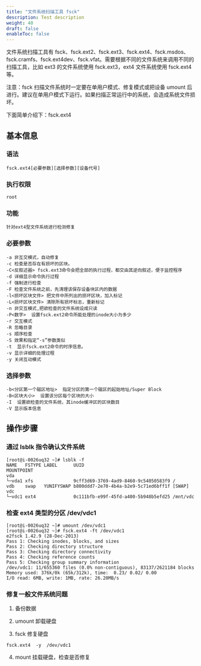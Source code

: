 ```yaml
---
title: "文件系统扫描工具 fsck"
description: Test description
weight: 40
draft: false
enableToc: false
---
```


文件系统扫描工具有 fsck、fsck.ext2、fsck.ext3、fsck.ext4、fsck.msdos、fsck.cramfs、fsck.ext4dev、fsck.vfat。需要根据不同的文件系统来调用不同的扫描工具，比如 ext3 的文件系统使用 fsck.ext3，ext4 文件系统使用 fsck.ext4 等。

注意：fsck 扫描文件系统时一定要在单用户模式、修复模式或把设备 umount 后进行。建议在单用户模式下运行。如果扫描正常运行中的系统，会造成系统文件损坏。

下面简单介绍下：fsck.ext4

## 基本信息

### 语法

```
fsck.ext4[必要参数][选择参数][设备代号]
```

### 执行权限

```
root
```

### 功能

```
针对ext4型文件系统进行检测修复
```

### 必要参数

```
-a 非互交模式，自动修复
-c 检查是否存在有损坏的区块。
-C<反叙述器> fsck.ext3命令会把全部的执行过程，都交由其逆向叙述，便于监控程序
-d 详细显示命令执行过程
-f 强制进行检查
-F 检查文件系统之前，先清理该保存设备块区内的数据
-l<损坏区块文件> 把文件中所列出的损坏区块，加入标记
-L<损坏区块文件> 清除所有损坏标志，重新标记
-n 非交互模式,把欲检查的文件系统设成只读
-P<数字>  设置fsck.ext2命令所能处理的inode大小为多少
-r 交互模式
-R 忽略目录
-s 顺序检查
-S 效果和指定“-s”参数类似
-t  显示fsck.ext2命令的时序信息。
-v 显示详细的处理过程
-y 关闭互动模式
```

### 选择参数

```
-b<分区第一个磁区地址>  指定分区的第一个磁区的起始地址/Super Block
-B<区块大小>  设置该分区每个区块的大小
-I  设置欲检查的文件系统，其inode缓冲区的区块数目
-V 显示版本信息
```

## 操作步骤

### 通过 lsblk 指令确认文件系统

```
[root@i-0026uq32 ~]# lsblk -f
NAME   FSTYPE LABEL      UUID                                 MOUNTPOINT
vda                                                           
└─vda1 xfs               9cff3d69-3769-4ad9-8460-9c54050583f9 /
vdb    swap   YUNIFYSWAP b800ddd7-2e70-4b4a-b2e9-5c71ed6bff1f [SWAP]
vdc                                                           
└─vdc1 ext4              0c111bfb-e99f-45fd-a400-5b948b5efd25 /mnt/vdc
```

### 检查 ext4 类型的分区 /dev/vdc1

```
[root@i-0026uq32 ~]# umount /dev/vdc1
[root@i-0026uq32 ~]# fsck.ext4 -ft /dev/vdc1
e2fsck 1.42.9 (28-Dec-2013)
Pass 1: Checking inodes, blocks, and sizes
Pass 2: Checking directory structure
Pass 3: Checking directory connectivity
Pass 4: Checking reference counts
Pass 5: Checking group summary information
/dev/vdc1: 11/655360 files (0.0% non-contiguous), 83137/2621184 blocks
Memory used: 376k/0k (65k/312k), time:  0.23/ 0.02/ 0.00
I/O read: 6MB, write: 1MB, rate: 26.20MB/s
```

### 修复一般文件系统问题

1. 备份数据

2. umount 卸载硬盘

3. fsck 修复硬盘

```
fsck.ext4  -y  /dev/vdc1
```

4. mount 挂载硬盘，检查是否修复

